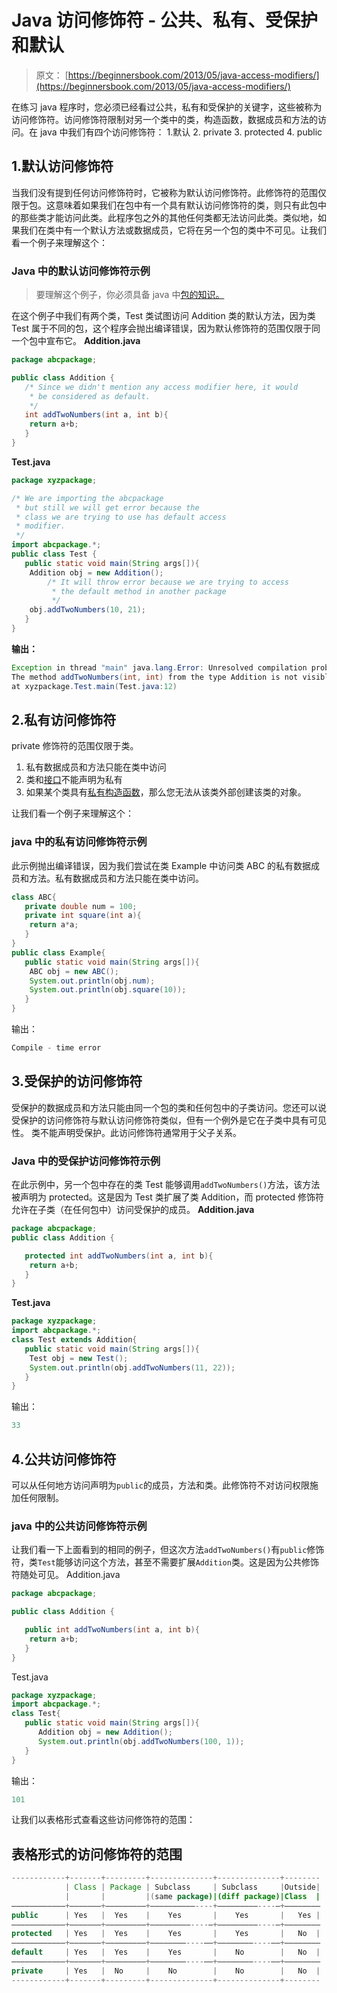 # Java 访问修饰符 - 公共、私有、受保护和默认

> 原文： [https://beginnersbook.com/2013/05/java-access-modifiers/](https://beginnersbook.com/2013/05/java-access-modifiers/)

在练习 java 程序时，您必须已经看过公共，私有和受保护的关键字，这些被称为访问修饰符。访问修饰符限制对另一个类中的类，构造函数，数据成员和方法的访问。在 java 中我们有四个访问修饰符：
1.默认
2\. private
3\. protected
4\. public

## 1.默认访问修饰符

当我们没有提到任何访问修饰符时，它被称为默认访问修饰符。此修饰符的范围仅限于包。这意味着如果我们在包中有一个具有默认访问修饰符的类，则只有此包中的那些类才能访问此类。此程序包之外的其他任何类都无法访问此类。类似地，如果我们在类中有一个默认方法或数据成员，它将在另一个包的类中不可见。让我们看一个例子来理解这个：

### Java 中的默认访问修饰符示例

> 要理解这个例子，你必须具备 java 中[包的知识。](https://beginnersbook.com/2013/03/packages-in-java/)

在这个例子中我们有两个类，Test 类试图访问 Addition 类的默认方法，因为类 Test 属于不同的包，这个程序会抛出编译错误，因为默认修饰符的范围仅限于同一个包中宣布它。
**Addition.java**

```java
package abcpackage;

public class Addition {
   /* Since we didn't mention any access modifier here, it would
    * be considered as default.
    */
   int addTwoNumbers(int a, int b){
	return a+b;
   }
}
```

**Test.java**

```java
package xyzpackage;

/* We are importing the abcpackage
 * but still we will get error because the
 * class we are trying to use has default access
 * modifier.
 */
import abcpackage.*;
public class Test {
   public static void main(String args[]){
	Addition obj = new Addition();
        /* It will throw error because we are trying to access
         * the default method in another package
         */
	obj.addTwoNumbers(10, 21);
   }
}
```

**输出：**

```java
Exception in thread "main" java.lang.Error: Unresolved compilation problem: 
The method addTwoNumbers(int, int) from the type Addition is not visible
at xyzpackage.Test.main(Test.java:12)
```

## 2.私有访问修饰符

private 修饰符的范围仅限于类。

1.  私有数据成员和方法只能在类中访问
2.  类和[接口](https://beginnersbook.com/2013/05/java-interface/)不能声明为私有
3.  如果某个类具有[私有构造函数](https://beginnersbook.com/2013/12/java-private-constructor-example/)，那么您无法从该类外部创建该类的对象。

让我们看一个例子来理解这个：

### java 中的私有访问修饰符示例

此示例抛出编译错误，因为我们尝试在类 Example 中访问类 ABC 的私有数据成员和方法。私有数据成员和方法只能在类中访问。

```java
class ABC{  
   private double num = 100;
   private int square(int a){
	return a*a;
   }
}  
public class Example{
   public static void main(String args[]){  
	ABC obj = new ABC();  
	System.out.println(obj.num); 
	System.out.println(obj.square(10));
   }  
}
```

输出：

```java
Compile - time error
```

## 3.受保护的访问修饰符

受保护的数据成员和方法只能由同一个包的类和任何包中的子类访问。您还可以说受保护的访问修饰符与默认访问修饰符类似，但有一个例外是它在子类中具有可见性。
类不能声明受保护。此访问修饰符通常用于父子关系。

### Java 中的受保护访问修饰符示例

在此示例中，另一个包中存在的类 Test 能够调用`addTwoNumbers()`方法，该方法被声明为 protected。这是因为 Test 类扩展了类 Addition，而 protected 修饰符允许在子类（在任何包中）访问受保护的成员。
**Addition.java**

```java
package abcpackage;
public class Addition {

   protected int addTwoNumbers(int a, int b){
	return a+b;
   }
}
```

**Test.java**

```java
package xyzpackage;
import abcpackage.*;
class Test extends Addition{
   public static void main(String args[]){
	Test obj = new Test();
	System.out.println(obj.addTwoNumbers(11, 22));
   }
}
```

输出：

```java
33
```

## 4.公共访问修饰符

可以从任何地方访问声明为`public`的成员，方法和类。此修饰符不对访问权限施加任何限制。

### java 中的公共访问修饰符示例

让我们看一下上面看到的相同的例子，但这次方法`addTwoNumbers()`有`public`修饰符，类`Test`能够访问这个方法，甚至不需要扩展`Addition`类。这是因为公共修饰符随处可见。
Addition.java

```java
package abcpackage;

public class Addition {

   public int addTwoNumbers(int a, int b){
	return a+b;
   }
}
```

Test.java

```java
package xyzpackage;
import abcpackage.*;
class Test{
   public static void main(String args[]){
      Addition obj = new Addition();
      System.out.println(obj.addTwoNumbers(100, 1));
   }
}
```

输出：

```java
101
```

让我们以表格形式查看这些访问修饰符的范围：

## 表格形式的访问修饰符的范围

```java
------------+-------+---------+--------------+--------------+--------
            | Class | Package | Subclass     | Subclass     |Outside|
            |       |         |(same package)|(diff package)|Class  |
————————————+———————+—————————+——————————----+—————————----—+————————
public      | Yes   |  Yes    |    Yes       |    Yes       |   Yes |    
————————————+———————+—————————+—————————----—+—————————----—+————————
protected   | Yes   |  Yes    |    Yes       |    Yes       |   No  |    
————————————+———————+—————————+————————----——+————————----——+————————
default     | Yes   |  Yes    |    Yes       |    No        |   No  |
————————————+———————+—————————+————————----——+————————----——+————————
private     | Yes   |  No     |    No        |    No        |   No  |
------------+-------+---------+--------------+--------------+--------

```